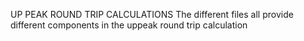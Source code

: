 ﻿UP PEAK ROUND TRIP CALCULATIONS
The different files all provide different components in the uppeak round trip calculation 
